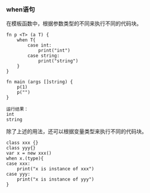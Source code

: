 ### **when语句**
在模板函数中，根据参数类型的不同来执行不同的代码块。
~~~
fn p <T> (a T) {
	when T{
		case int:
			print("int")
		case string:
			print("string")
	}
}

fn main (args []string) {
	p(1)
	p("")
}

运行结果：
int
string
~~~

除了上述的用法，还可以根据变量类型来执行不同的代码块。
~~~
class xxx {}
class yyy{}
var x = new xxx()
when x.(type){
case xxx:
    print("x is instance of xxx")
case yyy:
    print("x is instance of yyy")
}
~~~


